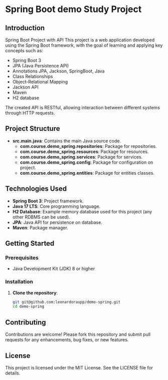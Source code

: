 # Spring Boot demo Study Project

## Introduction
Spring Boot Project with API
This project is a web application developed using the Spring Boot framework, with the goal of learning and applying key concepts such as:

- Spring Boot 3
- JPA (Java Persistence API)
- Annotations JPA, Jackson, SpringBoot, Java
- Class Relationships
- Object-Relational Mapping
- Jackson API
- Maven
- H2 database

The created API is RESTful, allowing interaction between different systems through HTTP requests.

## Project Structure
- **src.main.java**: Contains the main Java source code.
    - **com.course.demo_spring.repositories**: Package for repositories.
    - **com.course.demo_spring.resources**: Package for resources.
    - **com.course.demo_spring.services**: Package for services.
    - **com.course.demo_spring.config**: Package for configuration on project.
    - **com.course.demo_spring.entities**: Package for entities classes.

## Technologies Used
- **Spring Boot 3**: Project framework.
- **Java 17 LTS**: Core programming language.
- **H2 Database**: Example memory database used for this project (any other RDBMS can be used).
- **JPA**: Java API for persistence on database.
- **Maven**: Package manager.

## Getting Started
### Prerequisites
- Java Development Kit (JDK) 8 or higher

### Installation
1. **Clone the repository**:
   ```sh
   git git@github.com:leonardoraupp/demo-spring.git
   cd demo-spring
   ```

## Contributing
Contributions are welcome! Please fork this repository and submit pull requests for any enhancements, bug fixes, or new features.

## License
This project is licensed under the MIT License. See the LICENSE file for details.

